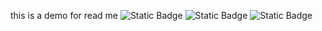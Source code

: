 this is a demo for read me 
![Static Badge](https://img.shields.io/badge/build-passing-brightgreen?style=flat&logo=appveyor&logoColor=violet&logoSize=auto&label=java&labelColor=abcdef&color=fedcba&cacheSeconds=3600)
![Static Badge](https://img.shields.io/badge/build-passing-brightgreen?style=flat&logo=appveyor&logoColor=violet&logoSize=auto&label=python&labelColor=abcdef&color=fedcba&cacheSeconds=3600)
![Static Badge](https://img.shields.io/badge/build-passing-brightgreen?style=flat&logo=appveyor&logoColor=violet&logoSize=auto&label=c&labelColor=abcdef&color=fedcba&cacheSeconds=3600)

